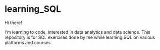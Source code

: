 # learning_SQL

Hi there!

I'm learning to code, interested in data analytics and data science.
This repository is for SQL exercises done by me while learning SQL on various platforms and courses.
